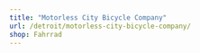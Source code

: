 ```yaml
---
title: "Motorless City Bicycle Company"
url: /detroit/motorless-city-bicycle-company/
shop: Fahrrad
---
```

